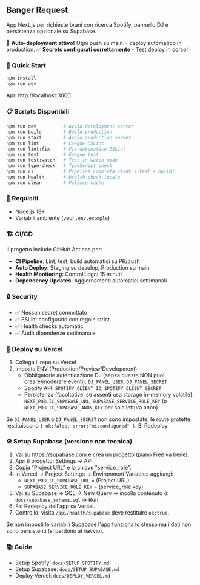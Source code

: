## Banger Request

App Next.js per richieste brani con ricerca Spotify, pannello DJ e persistenza opzionale su Supabase.

🚀 **Auto-deployment attivo!** Ogni push su main = deploy automatico in production.
✅ **Secrets configurati correttamente** - Test deploy in corso!

### 🚀 Quick Start
```bash
npm install
npm run dev
```
Apri http://localhost:3000

### 📋 Scripts Disponibili
```bash
npm run dev          # Avvia development server
npm run build        # Build production
npm run start        # Avvia production server
npm run lint         # Esegue ESLint
npm run lint:fix     # Fix automatico ESLint
npm run test         # Esegue test
npm run test:watch   # Test in watch mode
npm run type-check   # TypeScript check
npm run ci           # Pipeline completa (lint + test + build)
npm run health       # Health check locale
npm run clean        # Pulisce cache
```

### 🔧 Requisiti
- Node.js 18+
- Variabili ambiente (vedi `.env.example`)

### 🏗️ CI/CD
Il progetto include GitHub Actions per:
- **CI Pipeline**: Lint, test, build automatici su PR/push
- **Auto Deploy**: Staging su develop, Production su main
- **Health Monitoring**: Controlli ogni 15 minuti
- **Dependency Updates**: Aggiornamenti automatici settimanali

### 🔒 Security
- ✅ Nessun secret committato
- ✅ ESLint configurato con regole strict
- ✅ Health checks automatici
- ✅ Audit dipendenze settimanale

### 🚀 Deploy su Vercel
1. Collega il repo su Vercel
2. Imposta ENV (Production/Preview/Development):
	- Obbligatorie autenticazione DJ (senza queste NON puoi creare/moderare eventi): `DJ_PANEL_USER`, `DJ_PANEL_SECRET`
	- Spotify API: `SPOTIFY_CLIENT_ID`, `SPOTIFY_CLIENT_SECRET`
	- Persistenza (facoltative, se assenti usa storage in-memory volatile): `NEXT_PUBLIC_SUPABASE_URL`, `SUPABASE_SERVICE_ROLE_KEY` (o `NEXT_PUBLIC_SUPABASE_ANON_KEY` per sola lettura anon)
   
Se `DJ_PANEL_USER` o `DJ_PANEL_SECRET` non sono impostate, le route protette restituiscono `{ ok:false, error:"misconfigured" }`.
3. Redeploy

### ⚙️ Setup Supabase (versione non tecnica)
1. Vai su https://supabase.com e crea un progetto (piano Free va bene).
2. Apri il progetto: Settings → API.
3. Copia "Project URL" e la chiave "service_role".
4. In Vercel → Project Settings → Environment Variables aggiungi:
	- `NEXT_PUBLIC_SUPABASE_URL` = (Project URL)
	- `SUPABASE_SERVICE_ROLE_KEY` = (service_role key)
5. Vai su Supabase → SQL → New Query → incolla contenuto di `docs/supabase_schema.sql` → Run.
6. Fai Redeploy dell'app su Vercel.
7. Controllo: visita `/api/health/supabase` deve restituire `ok:true`.

Se non imposti le variabili Supabase l'app funziona lo stesso ma i dati non sono persistenti (si perdono al riavvio).

### 📚 Guide
- Setup Spotify: `docs/SETUP_SPOTIFY.md`
- Setup Supabase: `docs/SETUP_SUPABASE.md`
- Deploy Vercel: `docs/DEPLOY_VERCEL.md`


